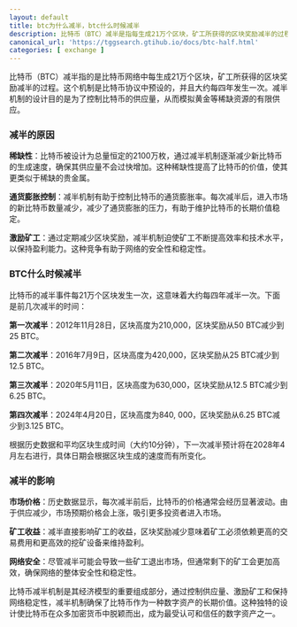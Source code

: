 ```yaml
---
layout: default
title: btc为什么减半，btc什么时候减半
description: 比特币（BTC）减半是指每生成21万个区块，矿工所获得的区块奖励减半的过程，大约每四年发生一次。了解BTC减半的原因、时间以及其对市场价格、矿工收益和网络安全的影响，帮助您更好地把握比特币投资机会。
canonical_url: 'https://tggsearch.gtihub.io/docs/btc-half.html'
categories: [ exchange ]
---
```

比特币（BTC）减半指的是比特币网络中每生成21万个区块，矿工所获得的区块奖励减半的过程。这个机制是比特币协议中预设的，并且大约每四年发生一次。减半机制的设计目的是为了控制比特币的供应量，从而模拟黄金等稀缺资源的有限供应。

### 减半的原因
**稀缺性**：比特币被设计为总量恒定的2100万枚，通过减半机制逐渐减少新比特币的生成速度，确保其供应量不会过快增加。这种稀缺性提高了比特币的价值，使其更类似于稀缺的贵金属。

**通货膨胀控制**：减半机制有助于控制比特币的通货膨胀率。每次减半后，进入市场的新比特币数量减少，减少了通货膨胀的压力，有助于维护比特币的长期价值稳定。

**激励矿工**：通过定期减少区块奖励，减半机制迫使矿工不断提高效率和技术水平，以保持盈利能力。这种竞争有助于网络的安全性和稳定性。

### BTC什么时候减半
比特币的减半事件每21万个区块发生一次，这意味着大约每四年减半一次。下面是前几次减半的时间：

**第一次减半**：2012年11月28日，区块高度为210,000，区块奖励从50 BTC减少到25 BTC。

**第二次减半**：2016年7月9日，区块高度为420,000，区块奖励从25 BTC减少到12.5 BTC。

**第三次减半**：2020年5月11日，区块高度为630,000，区块奖励从12.5 BTC减少到6.25 BTC。

**第四次减半**：2024年4月20日，区块高度为840, 000，区块奖励从6.25 BTC减少到3.125 BTC。

根据历史数据和平均区块生成时间（大约10分钟），下一次减半预计将在2028年4月左右进行，具体日期会根据区块生成的速度而有所变化。

### 减半的影响

**市场价格**：历史数据显示，每次减半前后，比特币的价格通常会经历显著波动。由于供应减少，市场预期价格会上涨，吸引更多投资者进入市场。

**矿工收益**：减半直接影响矿工的收益，区块奖励减少意味着矿工必须依赖更高的交易费用和更高效的挖矿设备来维持盈利。

**网络安全**：尽管减半可能会导致一些矿工退出市场，但通常剩下的矿工会更加高效，确保网络的整体安全性和稳定性。

比特币减半机制是其经济模型的重要组成部分，通过控制供应量、激励矿工和保持网络稳定性，减半机制确保了比特币作为一种数字资产的长期价值。这种独特的设计使比特币在众多加密货币中脱颖而出，成为最受认可和信任的数字资产之一。
